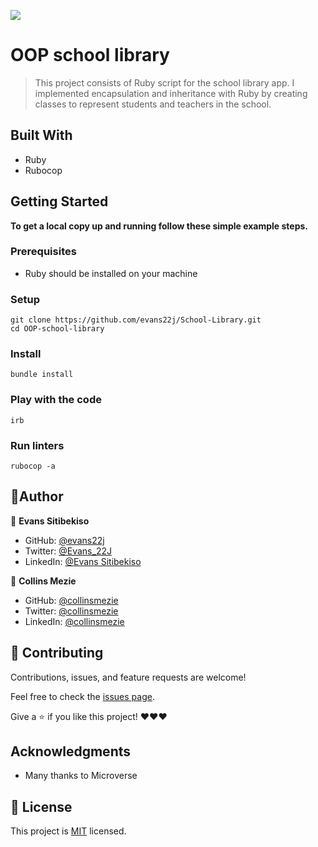 ![](https://img.shields.io/badge/Microverse-blue)

# OOP school library

> This project consists of Ruby script for the school library app. I implemented encapsulation and inheritance with Ruby by creating classes to represent students and teachers in the school.


## Built With

- Ruby
- Rubocop


## Getting Started

**To get a local copy up and running follow these simple example steps.**

### Prerequisites
- Ruby should be installed on your machine

### Setup
```
git clone https://github.com/evans22j/School-Library.git
cd OOP-school-library
```
### Install
```
bundle install
```

### Play with the code
```
irb
```

### Run linters
```
rubocop -a
```
## 👤Author

👤 **Evans Sitibekiso**

- GitHub: [@evans22j](https://github.com/evans22j)
- Twitter: [@Evans_22J](https://twitter.com/Evans_22J)
- LinkedIn: [@Evans Sitibekiso](https://www.linkedin.com/in/evans-sitibekiso/)

👤 **Collins Mezie**

- GitHub: [@collinsmezie](https://github.com/collinsmezie)
- Twitter: [@collinsmezie](https://twitter.com/collinsmezie1)
- LinkedIn: [@collinsmezie](https://www.linkedin.com/in/collinsmezie/)

## 🤝 Contributing

Contributions, issues, and feature requests are welcome!

Feel free to check the [issues page](../../issues/).

Give a :star: if you like this project! ❤️❤️❤️

## Acknowledgments

- Many thanks to Microverse

## 📝 License

This project is [MIT](https://github.com/microverseinc/readme-template/blob/master/MIT.md) licensed.